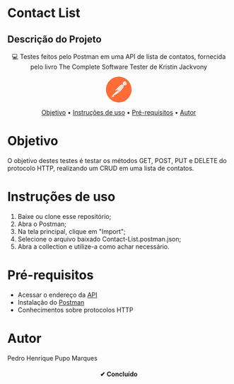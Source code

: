 <style>   
        .icon {
            fill: #FF6C37
        }
</style>

# Contact List

## Descrição do Projeto
<p align="center"> 💻 Testes feitos pelo Postman em uma API de lista de contatos, fornecida pelo livro The Complete Software Tester de Kristin Jackvony</p>

 <center><svg class="icon" height="58px" role="img" viewBox="0 0 24 24" xmlns="http://www.w3.org/2000/svg"><title>Postman</title><path d="M13.527.099C6.955-.744.942 3.9.099 10.473c-.843 6.572 3.8 12.584 10.373 13.428 6.573.843 12.587-3.801 13.428-10.374C24.744 6.955 20.101.943 13.527.099zm2.471 7.485a.855.855 0 0 0-.593.25l-4.453 4.453-.307-.307-.643-.643c4.389-4.376 5.18-4.418 5.996-3.753zm-4.863 4.861l4.44-4.44a.62.62 0 1 1 .847.903l-4.699 4.125-.588-.588zm.33.694l-1.1.238a.06.06 0 0 1-.067-.032.06.06 0 0 1 .01-.073l.645-.645.512.512zm-2.803-.459l1.172-1.172.879.878-1.979.426a.074.074 0 0 1-.085-.039.072.072 0 0 1 .013-.093zm-3.646 6.058a.076.076 0 0 1-.069-.083.077.077 0 0 1 .022-.046h.002l.946-.946 1.222 1.222-2.123-.147zm2.425-1.256a.228.228 0 0 0-.117.256l.203.865a.125.125 0 0 1-.211.117h-.003l-.934-.934-.294-.295 3.762-3.758 1.82-.393.874.874c-1.255 1.102-2.971 2.201-5.1 3.268zm5.279-3.428h-.002l-.839-.839 4.699-4.125a.952.952 0 0 0 .119-.127c-.148 1.345-2.029 3.245-3.977 5.091zm3.657-6.46l-.003-.002a1.822 1.822 0 0 1 2.459-2.684l-1.61 1.613a.119.119 0 0 0 0 .169l1.247 1.247a1.817 1.817 0 0 1-2.093-.343zm2.578 0a1.714 1.714 0 0 1-.271.218h-.001l-1.207-1.207 1.533-1.533c.661.72.637 1.832-.054 2.522zM18.855 6.05a.143.143 0 0 0-.053.157.416.416 0 0 1-.053.45.14.14 0 0 0 .023.197.141.141 0 0 0 .084.03.14.14 0 0 0 .106-.05.691.691 0 0 0 .087-.751.138.138 0 0 0-.194-.033z"/></svg></center>

<p align="center">
 <a href="#objetivo">Objetivo</a> •
 <a href="#instruções-de-uso">Instruções de uso</a> • 
 <a href="#pré-requisitos">Pré-requisitos</a> • 
 <a href="#autor">Autor</a>
</p>

Objetivo
============

O objetivo destes testes é testar os métodos GET, POST, PUT e DELETE do protocolo HTTP, realizando um CRUD em uma lista de contatos.

Instruções de uso
============
1. Baixe ou clone esse repositório;
2. Abra o Postman;
3. Na tela principal, clique em "Import";
4. Selecione o arquivo baixado Contact-List.postman.json;
5. Abra a collection e utilize-a como achar necessário.

Pré-requisitos
============
- Acessar o endereço da <a href="https://thinking-tester-contact-list.herokuapp.com/">API</a>
- Instalação do <a href="https://www.postman.com/">Postman</a>
- Conhecimentos sobre protocolos HTTP

Autor
============
Pedro Henrique Pupo Marques



<h4 align="center"> 
	✔ Concluído
</h4>
